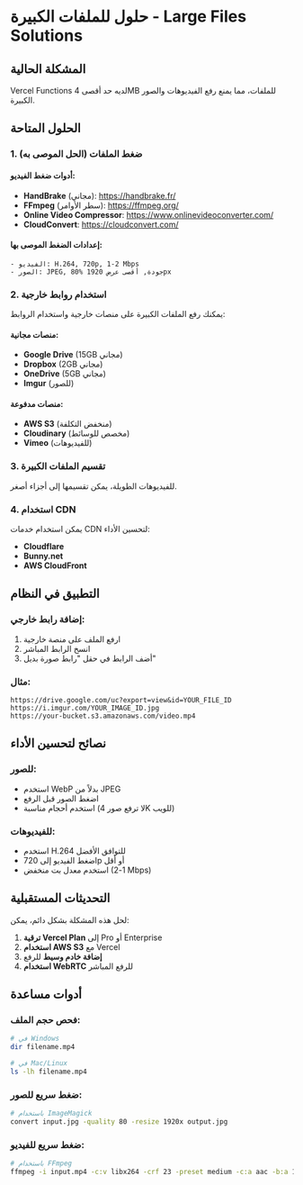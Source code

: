 # حلول للملفات الكبيرة - Large Files Solutions

## المشكلة الحالية

Vercel Functions لديه حد أقصى 4MB للملفات، مما يمنع رفع الفيديوهات والصور الكبيرة.

## الحلول المتاحة

### 1. ضغط الملفات (الحل الموصى به)

#### أدوات ضغط الفيديو:
- **HandBrake** (مجاني): https://handbrake.fr/
- **FFmpeg** (سطر الأوامر): https://ffmpeg.org/
- **Online Video Compressor**: https://www.onlinevideoconverter.com/
- **CloudConvert**: https://cloudconvert.com/

#### إعدادات الضغط الموصى بها:
```
- الفيديو: H.264, 720p, 1-2 Mbps
- الصور: JPEG, 80% جودة, أقصى عرض 1920px
```

### 2. استخدام روابط خارجية

يمكنك رفع الملفات الكبيرة على منصات خارجية واستخدام الروابط:

#### منصات مجانية:
- **Google Drive** (15GB مجاني)
- **Dropbox** (2GB مجاني)
- **OneDrive** (5GB مجاني)
- **Imgur** (للصور)

#### منصات مدفوعة:
- **AWS S3** (منخفض التكلفة)
- **Cloudinary** (مخصص للوسائط)
- **Vimeo** (للفيديوهات)

### 3. تقسيم الملفات الكبيرة

للفيديوهات الطويلة، يمكن تقسيمها إلى أجزاء أصغر.

### 4. استخدام CDN

يمكن استخدام خدمات CDN لتحسين الأداء:
- **Cloudflare**
- **Bunny.net**
- **AWS CloudFront**

## التطبيق في النظام

### إضافة رابط خارجي:
1. ارفع الملف على منصة خارجية
2. انسخ الرابط المباشر
3. أضف الرابط في حقل "رابط صورة بديل"

### مثال:
```
https://drive.google.com/uc?export=view&id=YOUR_FILE_ID
https://i.imgur.com/YOUR_IMAGE_ID.jpg
https://your-bucket.s3.amazonaws.com/video.mp4
```

## نصائح لتحسين الأداء

### للصور:
- استخدم WebP بدلاً من JPEG
- اضغط الصور قبل الرفع
- استخدم أحجام مناسبة (لا ترفع صور 4K للويب)

### للفيديوهات:
- استخدم H.264 للتوافق الأفضل
- اضغط الفيديو إلى 720p أو أقل
- استخدم معدل بت منخفض (1-2 Mbps)

## التحديثات المستقبلية

لحل هذه المشكلة بشكل دائم، يمكن:

1. **ترقية Vercel Plan** إلى Pro أو Enterprise
2. **استخدام AWS S3** مع Vercel
3. **إضافة خادم وسيط** للرفع
4. **استخدام WebRTC** للرفع المباشر

## أدوات مساعدة

### فحص حجم الملف:
```bash
# في Windows
dir filename.mp4

# في Mac/Linux
ls -lh filename.mp4
```

### ضغط سريع للصور:
```bash
# باستخدام ImageMagick
convert input.jpg -quality 80 -resize 1920x output.jpg
```

### ضغط سريع للفيديو:
```bash
# باستخدام FFmpeg
ffmpeg -i input.mp4 -c:v libx264 -crf 23 -preset medium -c:a aac -b:a 128k output.mp4
``` 